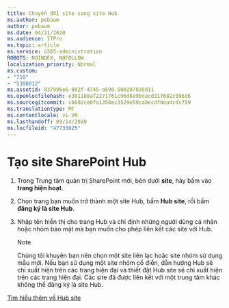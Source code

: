 ```yaml
---
title: Chuyển đổi site sang site Hub
ms.author: pebaum
author: pebaum
ms.date: 04/21/2020
ms.audience: ITPro
ms.topic: article
ms.service: o365-administration
ROBOTS: NOINDEX, NOFOLLOW
localization_priority: Normal
ms.custom:
- "710"
- "5300012"
ms.assetid: 837996e6-802f-4745-a590-500207835d11
ms.openlocfilehash: e3011b8af2271761c96d8e9bcecd317682c096d6
ms.sourcegitcommit: c6692ce0fa1358ec3529e59ca0ecdfdea4cdc759
ms.translationtype: MT
ms.contentlocale: vi-VN
ms.lasthandoff: 09/14/2020
ms.locfileid: "47733025"
---
```

# <a name="create-a-sharepoint-hub-site"></a>Tạo site SharePoint Hub

1. Trong Trung tâm quản trị SharePoint mới, bên dưới **site**, hãy bấm vào **trang hiện hoạt**.

2. Chọn trang bạn muốn trở thành một site Hub, bấm **Hub site**, rồi bấm **đăng ký là site Hub**.

3. Nhập tên hiển thị cho trang Hub và chỉ định những người dùng cá nhân hoặc nhóm bảo mật mà bạn muốn cho phép liên kết các site với Hub.

    > [!NOTE]
    >  Chúng tôi khuyên bạn nên chọn một site liên lạc hoặc site nhóm sử dụng mẫu mới. Nếu bạn sử dụng một site nhóm cổ điển, dẫn hướng Hub sẽ chỉ xuất hiện trên các trang hiện đại và thiết đặt Hub site sẽ chỉ xuất hiện trên các trang hiện đại. Các site đã được liên kết với một trung tâm khác không thể đăng ký là site Hub.
  
[Tìm hiểu thêm về Hub site](https://go.microsoft.com/fwlink/?linkid=869149)
  